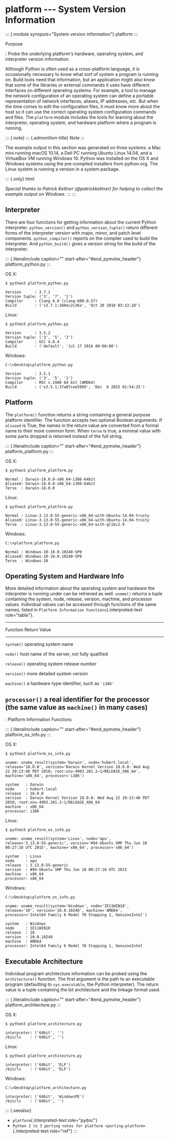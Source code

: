 platform \-\-- System Version Information
=========================================

::: {.module synopsis="System version information"}
platform
:::

Purpose

:   Probe the underlying platform\'s hardware, operating system, and
    interpreter version information.

Although Python is often used as a cross-platform language, it is
occasionally necessary to know what sort of system a program is running
on. Build tools need that information, but an application might also
know that some of the libraries or external commands it uses have
different interfaces on different operating systems. For example, a tool
to manage the network configuration of an operating system can define a
portable representation of network interfaces, aliases, IP addresses,
etc. But when the time comes to edit the configuration files, it must
know more about the host so it can use the correct operating system
configuration commands and files. The `platform` module includes the
tools for learning about the interpreter, operating system, and hardware
platform where a program is running.

::: {.note}
::: {.admonition-title}
Note
:::

The example output in this section was generated on three systems: a Mac
mini running macOS 10.14, a Dell PC running Ubuntu Linux 14.04, and a
VirtualBox VM running Windows 10. Python was installed on the OS X and
Windows systems using the pre-compiled installers from python.org. The
Linux system is running a version in a system package.

::: {.only}
html

*Special thanks to Patrick Kettner (\@patrickkettner) for helping to
collect the example output on Windows.*
:::
:::

Interpreter
-----------

There are four functions for getting information about the current
Python interpreter. `python_version()` and `python_version_tuple()`
return different forms of the interpreter version with major, minor, and
patch level components. `python_compiler()` reports on the compiler used
to build the interpreter. And `python_build()` gives a version string
for the build of the interpreter.

::: {.literalinclude caption="" start-after="#end_pymotw_header"}
platform\_python.py
:::

OS X:

``` {.sourceCode .none}
$ python3 platform_python.py

Version      : 3.7.1
Version tuple: ('3', '7', '1')
Compiler     : Clang 6.0 (clang-600.0.57)
Build        : ('v3.7.1:260ec2c36a', 'Oct 20 2018 03:13:28')
```

Linux:

``` {.sourceCode .none}
$ python3 platform_python.py

Version      : 3.5.2
Version tuple: ('3', '5', '2')
Compiler     : GCC 4.8.4
Build        : ('default', 'Jul 17 2016 00:00:00')
```

Windows:

``` {.sourceCode .none}
C:\>Desktop\platform_python.py

Version      : 3.5.1
Version tuple: ('3', '5', '1')
Compiler     : MSC v.1900 64 bit (AMD64)
Build        : ('v3.5.1:37a07cee5969', 'Dec  6 2015 01:54:25')
```

Platform
--------

The `platform()` function returns a string containing a general purpose
platform identifier. The function accepts two optional Boolean
arguments. If `aliased` is True, the names in the return value are
converted from a formal name to their more common form. When `terse` is
true, a minimal value with some parts dropped is returned instead of the
full string.

::: {.literalinclude caption="" start-after="#end_pymotw_header"}
platform\_platform.py
:::

OS X:

``` {.sourceCode .none}
$ python3 platform_platform.py

Normal : Darwin-18.0.0-x86_64-i386-64bit
Aliased: Darwin-18.0.0-x86_64-i386-64bit
Terse  : Darwin-18.0.0
```

Linux:

``` {.sourceCode .none}
$ python3 platform_platform.py

Normal : Linux-3.13.0-55-generic-x86_64-with-Ubuntu-14.04-trusty
Aliased: Linux-3.13.0-55-generic-x86_64-with-Ubuntu-14.04-trusty
Terse  : Linux-3.13.0-55-generic-x86_64-with-glibc2.9
```

Windows:

``` {.sourceCode .none}
C:\>platform_platform.py

Normal : Windows-10-10.0.10240-SP0
Aliased: Windows-10-10.0.10240-SP0
Terse  : Windows-10
```

Operating System and Hardware Info
----------------------------------

More detailed information about the operating system and hardware the
interpreter is running under can be retrieved as well. `uname()` returns
a tuple containing the system, node, release, version, machine, and
processor values. Individual values can be accessed through functions of
the same names, listed in `Platform
Information Functions`{.interpreted-text role="table"}.

  -----------------------------------------------------------------------
  Function          Return Value
  ----------------- -----------------------------------------------------
  `system()`        operating system name

  `node()`          host name of the server, not fully qualified

  `release()`       operating system release number

  `version()`       more detailed system version

  `machine()`       a hardware-type identifier, such as `'i386'`

  `processor()`     a real identifier for the processor (the same value
                    as `machine()` in many cases)
  -----------------------------------------------------------------------

  : Platform Information Functions

::: {.literalinclude caption="" start-after="#end_pymotw_header"}
platform\_os\_info.py
:::

OS X:

``` {.sourceCode .none}
$ python3 platform_os_info.py

uname: uname_result(system='Darwin', node='hubert.local',
release='18.0.0', version='Darwin Kernel Version 18.0.0: Wed Aug
22 20:13:40 PDT 2018; root:xnu-4903.201.2~1/RELEASE_X86_64',
machine='x86_64', processor='i386')

system   : Darwin
node     : hubert.local
release  : 18.0.0
version  : Darwin Kernel Version 18.0.0: Wed Aug 22 20:13:40 PDT
2018; root:xnu-4903.201.2~1/RELEASE_X86_64
machine  : x86_64
processor: i386
```

Linux:

``` {.sourceCode .none}
$ python3 platform_os_info.py

uname: uname_result(system='Linux', node='apu',
release='3.13.0-55-generic', version='#94-Ubuntu SMP Thu Jun 18
00:27:10 UTC 2015', machine='x86_64', processor='x86_64')

system   : Linux
node     : apu
release  : 3.13.0-55-generic
version  : #94-Ubuntu SMP Thu Jun 18 00:27:10 UTC 2015
machine  : x86_64
processor: x86_64
```

Windows:

``` {.sourceCode .none}
C:\>Desktop\platform_os_info.py

uname: uname_result(system='Windows', node='IE11WIN10', 
release='10', version='10.0.10240', machine='AMD64', 
processor='Intel64 Family 6 Model 70 Stepping 1, GenuineIntel')

system   : Windows
node     : IE11WIN10
release  : 10
version  : 10.0.10240
machine  : AMD64
processor: Intel64 Family 6 Model 70 Stepping 1, GenuineIntel
```

Executable Architecture
-----------------------

Individual program architecture information can be probed using the
`architecture()` function. The first argument is the path to an
executable program (defaulting to `sys.executable`, the Python
interpreter). The return value is a tuple containing the bit
architecture and the linkage format used.

::: {.literalinclude caption="" start-after="#end_pymotw_header"}
platform\_architecture.py
:::

OS X:

``` {.sourceCode .none}
$ python3 platform_architecture.py

interpreter: ('64bit', '')
/bin/ls    : ('64bit', '')
```

Linux:

``` {.sourceCode .none}
$ python3 platform_architecture.py

interpreter: ('64bit', 'ELF')
/bin/ls    : ('64bit', 'ELF')
```

Windows:

``` {.sourceCode .none}
C:\>Desktop\platform_architecture.py

interpreter: ('64bit', 'WindowsPE')
/bin/ls    : ('64bit', '')
```

::: {.seealso}
-   `platform`{.interpreted-text role="pydoc"}
-   `Python 2 to 3 porting notes for platform <porting-platform>`{.interpreted-text
    role="ref"}
:::
